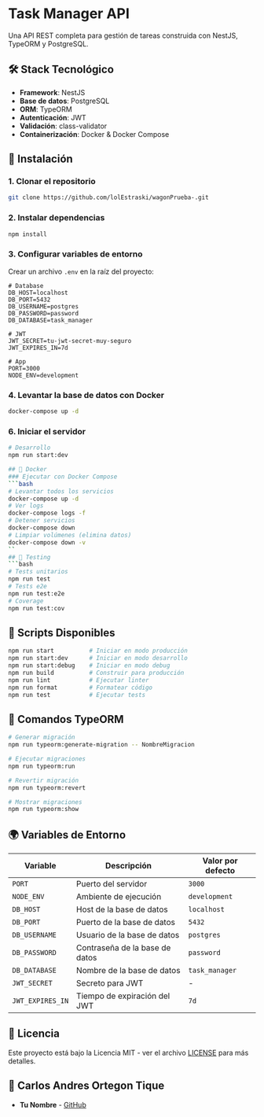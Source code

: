 # Task Manager API

Una API REST completa para gestión de tareas construida con NestJS, TypeORM y PostgreSQL.
## 🛠️ Stack Tecnológico
- **Framework**: NestJS
- **Base de datos**: PostgreSQL
- **ORM**: TypeORM
- **Autenticación**: JWT
- **Validación**: class-validator
- **Containerización**: Docker & Docker Compose
## 🔧 Instalación
### 1. Clonar el repositorio
```bash
git clone https://github.com/lolEstraski/wagonPrueba-.git

```
### 2. Instalar dependencias
```bash
npm install
```
### 3. Configurar variables de entorno
Crear un archivo `.env` en la raíz del proyecto:
```env
# Database
DB_HOST=localhost
DB_PORT=5432
DB_USERNAME=postgres
DB_PASSWORD=password
DB_DATABASE=task_manager

# JWT
JWT_SECRET=tu-jwt-secret-muy-seguro
JWT_EXPIRES_IN=7d

# App
PORT=3000
NODE_ENV=development
```

### 4. Levantar la base de datos con Docker
```bash
docker-compose up -d
```
### 6. Iniciar el servidor
```bash
# Desarrollo
npm run start:dev

## 🐳 Docker
### Ejecutar con Docker Compose
```bash
# Levantar todos los servicios
docker-compose up -d
# Ver logs
docker-compose logs -f
# Detener servicios
docker-compose down
# Limpiar volúmenes (elimina datos)
docker-compose down -v
``
## 🧪 Testing
```bash
# Tests unitarios
npm run test
# Tests e2e
npm run test:e2e
# Coverage
npm run test:cov
```

## 📝 Scripts Disponibles

```bash
npm run start          # Iniciar en modo producción
npm run start:dev      # Iniciar en modo desarrollo
npm run start:debug    # Iniciar en modo debug
npm run build          # Construir para producción
npm run lint           # Ejecutar linter
npm run format         # Formatear código
npm run test           # Ejecutar tests
```

## 🔄 Comandos TypeORM

```bash
# Generar migración
npm run typeorm:generate-migration -- NombreMigracion

# Ejecutar migraciones
npm run typeorm:run

# Revertir migración
npm run typeorm:revert

# Mostrar migraciones
npm run typeorm:show
```

## 🌍 Variables de Entorno

| Variable | Descripción | Valor por defecto |
|----------|-------------|-------------------|
| `PORT` | Puerto del servidor | `3000` |
| `NODE_ENV` | Ambiente de ejecución | `development` |
| `DB_HOST` | Host de la base de datos | `localhost` |
| `DB_PORT` | Puerto de la base de datos | `5432` |
| `DB_USERNAME` | Usuario de la base de datos | `postgres` |
| `DB_PASSWORD` | Contraseña de la base de datos | `password` |
| `DB_DATABASE` | Nombre de la base de datos | `task_manager` |
| `JWT_SECRET` | Secreto para JWT | - |
| `JWT_EXPIRES_IN` | Tiempo de expiración del JWT | `7d` |

## 📄 Licencia
Este proyecto está bajo la Licencia MIT - ver el archivo [LICENSE](LICENSE) para más detalles.

## 👥 Carlos Andres Ortegon Tique

- **Tu Nombre** - [GitHub](https://github.com/lolEstraski)


